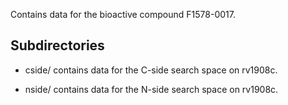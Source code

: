 Contains data for the bioactive compound F1578-0017.

## Subdirectories

- cside/ contains data for the C-side search space on rv1908c.

- nside/ contains data for the N-side search space on rv1908c.

